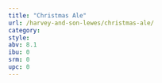 ```yaml
---
title: "Christmas Ale"
url: /harvey-and-son-lewes/christmas-ale/
category: 
style: 
abv: 8.1
ibu: 0
srm: 0
upc: 0
---
```



